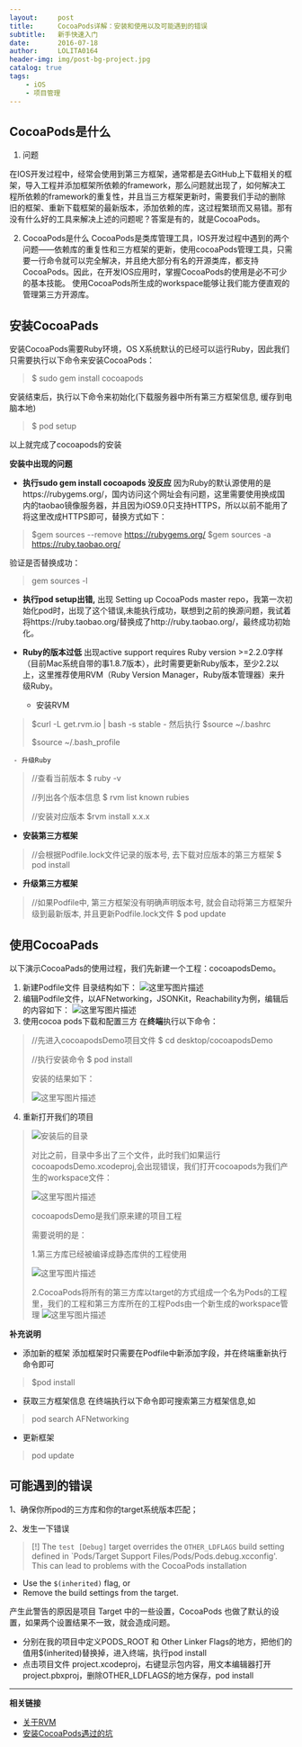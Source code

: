 ```yaml
---
layout:     post
title:      CocoaPods详解：安装和使用以及可能遇到的错误
subtitle:   新手快速入门
date:       2016-07-18
author:     LOLITA0164
header-img: img/post-bg-project.jpg
catalog: true
tags:
    - iOS
    - 项目管理
---
```


## CocoaPods是什么

 1. 问题
 
 在IOS开发过程中，经常会使用到第三方框架，通常都是去GitHub上下载相关的框架，导入工程并添加框架所依赖的framework，那么问题就出现了，如何解决工程所依赖的framework的重复性，并且当三方框架更新时，需要我们手动的删除旧的框架、重新下载框架的最新版本，添加依赖的库，这过程繁琐而又易错。那有没有什么好的工具来解决上述的问题呢？答案是有的，就是CocoaPods。
 
 2. CocoaPods是什么
 CocoaPods是类库管理工具，IOS开发过程中遇到的两个问题——依赖库的重复性和三方框架的更新，使用cocoaPods管理工具，只需要一行命令就可以完全解决，并且绝大部分有名的开源类库，都支持CocoaPods。因此，在开发IOS应用时，掌握CocoaPods的使用是必不可少的基本技能。
使用CocoaPods所生成的workspace能够让我们能方便直观的管理第三方开源库。

## 安装CocoaPads

安装CocoaPods需要Ruby环境，OS X系统默认的已经可以运行Ruby，因此我们只需要执行以下命令来安装CocoaPods：

>$ sudo gem install cocoapods

安装结束后，执行以下命令来初始化(下载服务器中所有第三方框架信息, 缓存到电脑本地)

>$ pod setup

以上就完成了cocoapods的安装
 
**安装中出现的问题**

 -  **执行sudo gem install cocoapods  没反应**
因为Ruby的默认源使用的是https://rubygems.org/，国内访问这个网址会有问题，这里需要使用换成国内的taobao镜像服务器，并且因为iOS9.0只支持HTTPS，所以以前不能用了将这里改成HTTPS即可，替换方式如下：

> $gem sources --remove https://rubygems.org/
> $gem sources -a https://ruby.taobao.org/

验证是否替换成功：

> gem sources -l

 - **执行pod setup出错,**
出现 Setting up CocoaPods master repo，我第一次初始化pod时，出现了这个错误,未能执行成功，联想到之前的换源问题，我试着将https://ruby.taobao.org/替换成了http://ruby.taobao.org/，最终成功初始化。
 
 - **Ruby的版本过低**
出现active support requires Ruby version >=2.2.0字样（目前Mac系统自带的事1.8.7版本），此时需要更新Ruby版本，至少2.2以上，这里推荐使用RVM（Ruby Version Manager，Ruby版本管理器）来升级Ruby。
	 - 安装RVM
> $curl -L get.rvm.io | bash -s stable
	 - 然后执行
> $source ~/.bashrc
> 
> $source ~/.bash_profile


	 - 升级Ruby
> //查看当前版本
> $ ruby -v  
>  
>  //列出各个版本信息
> $ rvm list known rubies 
> 
> //安装对应版本
> $rvm install x.x.x

 - **安装第三方框架**
> //会根据Podfile.lock文件记录的版本号, 去下载对应版本的第三方框架
>$ pod install

 - **升级第三方框架**
> //如果Podfile中, 第三方框架没有明确声明版本号, 就会自动将第三方框架升级到最新版本, 并且更新Podfile.lock文件
> $ pod update

## 使用CocoaPads
以下演示CocoaPads的使用过程，我们先新建一个工程：cocoapodsDemo。

 1. 新建Podfile文件 
 目录结构如下：
	 ![这里写图片描述](http://img.blog.csdn.net/20160718154321450)
 2. 编辑Podfile文件，以AFNetworking，JSONKit，Reachability为例，编辑后的内容如下：
 ![这里写图片描述](http://img.blog.csdn.net/20160718153913462)
 3. 使用cocoa pods下载和配置三方
 在**终端**执行以下命令：
> //先进入cocoapodsDemo项目文件
> $ cd desktop/cocoapodsDemo
> 
> //执行安装命令
>$ pod install
> 
> 安装的结果如下：
> 
> ![这里写图片描述](http://img.blog.csdn.net/20160718150112589)

 4. 重新打开我们的项目

> ![安装后的目录](http://img.blog.csdn.net/20160718150603805)
> 
> 对比之前，目录中多出了三个文件，此时我们如果运行cocoapodsDemo.xcodeproj,会出现错误，我们打开cocoapods为我们产生的workspace文件：
> 
> ![这里写图片描述](http://img.blog.csdn.net/20160718154410639)
> 
> cocoapodsDemo是我们原来建的项目工程
> 
> 需要说明的是：
> 
> 1.第三方库已经被编译成静态库供的工程使用
> 
> ![这里写图片描述](http://img.blog.csdn.net/20160718151621711)
> 
> 2.CocoaPods将所有的第三方库以target的方式组成一个名为Pods的工程里，我们的工程和第三方库所在的工程Pods由一个新生成的workspace管理
> ![这里写图片描述](http://img.blog.csdn.net/20160718151910392)
> 

**补充说明**

 - 添加新的框架
添加框架时只需要在Podfile中新添加字段，并在终端重新执行命令即可

> 
> $pod install

 - 获取三方框架信息
在终端执行以下命令即可搜索第三方框架信息,如

> pod search AFNetworking

 - 更新框架
 
> pod update



## 可能遇到的错误

1、确保你所pod的三方库和你的target系统版本匹配；

2、发生一下错误
> [!] The `test [Debug]` target overrides the `OTHER_LDFLAGS` build setting defined in `Pods/Target Support Files/Pods/Pods.debug.xcconfig'. This can lead to problems with the CocoaPods installation
- Use the `$(inherited)` flag, or
- Remove the build settings from the target.

产生此警告的原因是项目 Target 中的一些设置，CocoaPods 也做了默认的设置，如果两个设置结果不一致，就会造成问题。

 - 分别在我的项目中定义PODS_ROOT 和 Other Linker Flags的地方，把他们的值用$(inherited)替换掉，进入终端，执行pod install
 - 点击项目文件 project.xcodeproj，右键显示包内容，用文本编辑器打开project.pbxproj，删除OTHER_LDFLAGS的地方保存，pod install


----------


**相关链接**

 - [关于RVM](http://ruby-china.org/wiki/rvm-guide)
 - [安装CocoaPods遇过的坑](http://www.th7.cn/Program/Ruby/201609/966343.shtml)